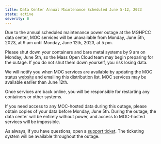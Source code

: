 ```yaml
---
title: Data Center Annual Maintenance Scheduled June 5-12, 2023
state: active
severity: 0
---
```


Due to the annual scheduled maintenance power outage at the MGHPCC
data center, MOC services will be unavailable from Monday, June 5th,
2023, at 9 am until Monday, June 12th, 2023, at 5 pm.

Please shut down your containers and bare metal systems by 9 am on
Monday, June 5th, so the Mass Open Cloud team may begin preparing for
the outage. If you do not shut them down yourself, you risk losing data.

We will notify you when MOC services are available by updating the
MOC status [website][status] and emailing this distribution list.
MOC services may be available earlier than June 12th.

Once services are back online, you will be responsible for restarting
any containers or other systems.

If you need access to any MOC-hosted data during this outage, please
obtain copies of your data before Monday, June 5th. During the outage,
the data center will be entirely without power, and access to
MOC-hosted services will be impossible.

As always, if you have questions, open a [support ticket][ticket].
The ticketing system will be available throughout the outage.

[ticket]: https://support.massopen.cloud
[status]: https://status.massopen.cloud/
